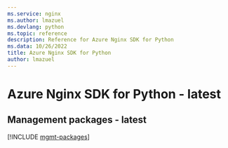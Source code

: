 ```yaml
---
ms.service: nginx
ms.author: lmazuel
ms.devlang: python
ms.topic: reference
description: Reference for Azure Nginx SDK for Python
ms.data: 10/26/2022
title: Azure Nginx SDK for Python
author: lmazuel
---
```

# Azure Nginx SDK for Python - latest

## Management packages - latest
[!INCLUDE [mgmt-packages](nginx-mgmt-index.md)]